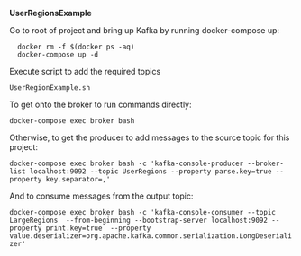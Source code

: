 **UserRegionsExample**

Go to root of project and bring up Kafka by running docker-compose up:

```
  docker rm -f $(docker ps -aq)
  docker-compose up -d
 ```

Execute script to add the required topics

`UserRegionExample.sh`

To get onto the broker to run commands directly:

`docker-compose exec broker bash`

Otherwise, to get the producer to add messages to the source topic for this project:

`docker-compose exec broker bash -c 'kafka-console-producer --broker-list localhost:9092 --topic UserRegions --property parse.key=true --property key.separator=,'`

And to consume messages from the output topic:

`docker-compose exec broker bash -c 'kafka-console-consumer --topic LargeRegions 
--from-beginning --bootstrap-server localhost:9092 --property print.key=true 
--property value.deserializer=org.apache.kafka.common.serialization.LongDeserializer'`

